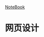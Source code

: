 [NoteBook](https://github.com/ExFly/NoteBookForDevelop/tree/master/%E8%AF%AD%E8%A8%80%E6%96%87%E6%A1%A3/web)

# 网页设计
